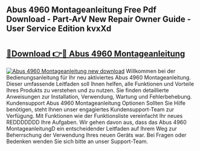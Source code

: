 ## Abus 4960 Montageanleitung Free Pdf Download - Part-ArV New Repair Owner Guide - User Service Edition kvxXd

# <h2><a href="http://df8lepe.blite.top/?on=Abus+4960+Montageanleitung">🔗Download 👉🔴 Abus 4960 Montageanleitung</a></h2>

[![Abus 4960 Montageanleitung new download](https://i.imgur.com/lujVjoI.png)](http://df8lepe.blite.top/?on=Abus+4960+Montageanleitung)
Willkommen bei der Bedienungsanleitung für Ihr neu aktiviertes Abus 4960 Montageanleitung. Dieser umfassende Leitfaden soll Ihnen helfen, alle Funktionen und Vorteile Ihres Produkts zu verstehen und zu nutzen. Sie finden detaillierte Anweisungen zur Installation, Verwendung, Wartung und Fehlerbehebung. Kundensupport Abus 4960 Montageanleitung Optionen Sollten Sie Hilfe benötigen, steht Ihnen unser engagiertes Kundensupport-Team zur Verfügung. Mit Funktionen wie der Funktionsliste vereinfacht Ihr neues REDDDDDDD Ihre Aufgaben. Wir gehen davon aus, dass das Abus 4960 MontageanleitungD ein entscheidender Leitfaden auf Ihrem Weg zur Beherrschung der Verwendung Ihres neuen Geräts war. Bei Fragen oder Bedenken wenden Sie sich bitte an unser Support-Team.
